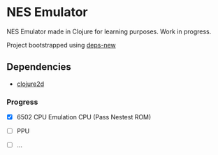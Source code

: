 # NES Emulator

NES Emulator made in Clojure for learning purposes. Work in progress.

Project bootstrapped using [deps-new](https://github.com/seancorfield/deps-new)

## Dependencies
- [clojure2d](https://github.com/Clojure2D/clojure2d)

### Progress
- [x] 6502 CPU Emulation CPU (Pass Nestest ROM)
- [ ] PPU
- [ ] ...


